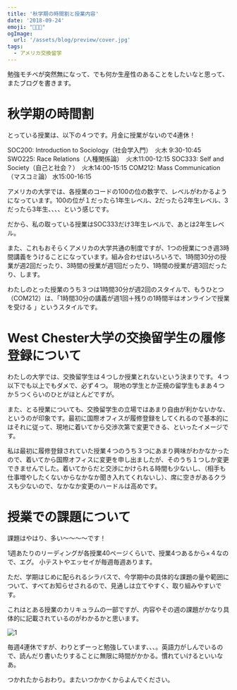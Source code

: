 ```yaml
---
title: '秋学期の時間割と授業内容'
date: '2018-09-24'
emoji: "👩🏻‍🎓"
ogImage:
  url: '/assets/blog/preview/cover.jpg'
tags:
  - アメリカ交換留学
---
```


勉強モチベが突然無になって、でも何か生産性のあることをしたいなと思って、またブログを書きます。

# 秋学期の時間割

とっている授業は、以下の４つです。月金に授業がないので4連休！

SOC200: Introduction to Sociology（社会学入門）　火木 9:30-10:45
SWO225: Race Relations（人種関係論）　火木11:00-12:15
SOC333: Self and Society（自己と社会？）　火木14:00-15:15
COM212: Mass Communication（マスコミ論） 水15:00-16:15 

アメリカの大学では、各授業のコードの100の位の数字で、レベルがわかるようになっています。100の位が１だったら1年生レベル、2だったら2年生レベル、3だったら3年生、、、、という感じです。

だから、私の取っている授業はSOC333だけ3年生レベルで、あとは2年生レベル。

また、これもおそらくアメリカの大学共通の制度ですが、1つの授業につき週3時間講義をうけることになっています。組み合わせはいろいろで、1時間30分の授業が週2回だったり、3時間の授業が週1回だったり、1時間の授業が週3回だったり、します。

わたしのとった授業のうち３つは1時間30分が週2回のスタイルで、もうひとつ（COM212）は、「1時間30分の講義が週1回＋残りの1時間半はオンラインで授業を受ける 」というスタイルです。

# West Chester大学の交換留学生の履修登録について

わたしの大学では、交換留学生は４つしか授業とれないという決まりです。４つ以下でも以上でもダメで、必ず４つ。
現地の学生とか正規の留学生もまあ４つか５つくらいのひとがほとんどですが。

また、とる授業についても、交換留学生の立場ではあまり自由が利かないかな、というのが印象です。最初に国際オフィスが履修登録をしてくれるので基本的にはそれに従って、現地に着いてから交渉次第で変更できる、といったイメージです。

私は最初に履修登録されていた授業４つのうち３つにあまり興味がわかなかったので、着いてから国際オフィスに変更を申し出ましたが、そのうち１つしか変更できませんでした。着いてからだと交渉にかけられる時間も少ないし、（相手も仕事増やしたくないからなかなか聞き入れてくれないし）、席に空きがあるクラスも少ないので、なかなか変更のハードルは高めです。

# 授業での課題について

課題はやはり、多い～～～～です！

1週あたりのリーディングが各授業40ページくらいで、授業4つあるから×４なので、エグ。
小テストやエッセイが毎週毎週あります。

ただ、学期はじめに配られるシラバスで、今学期中の具体的な課題の量や範囲について、すべてお知らせされるので、見通しは立てやすく、取り組みやすいです。

これはとある授業のカリキュラムの一部ですが、内容やその週の課題がかなり具体的に記載されているのがわかるかと思います。

![1](/assets/blog/posts/秋学期の時間割と授業内容/1.png)

毎週4連休ですが、わりとずーっと勉強しています、、、。英語力がしんでいるので、読んだり書いたりすることに無限に時間がかかる。慣れていけるといいなあ。

つかれたからおわり。またいつかかくからよんでください。